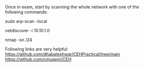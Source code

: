Once in exam, start by scanning the whole network with one of the following commands:

sudo arp-scan -local

netdiscover -i 10.10.1.0

nmap -sn <ip>/24

Following links are very helpful:
https://github.com/dhabaleshwar/CEHPractical/tree/main 
https://github.com/cmuppin/CEH